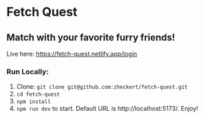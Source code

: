 # Fetch Quest
## Match with your favorite furry friends!

Live here: https://fetch-quest.netlify.app/login

### Run Locally:

1. Clone: `git clone git@github.com:zheckert/fetch-quest.git`
2. `cd fetch-quest`
3. `npm install`
4. `npm run dev` to start. Default URL is http://localhost:5173/. Enjoy! 
